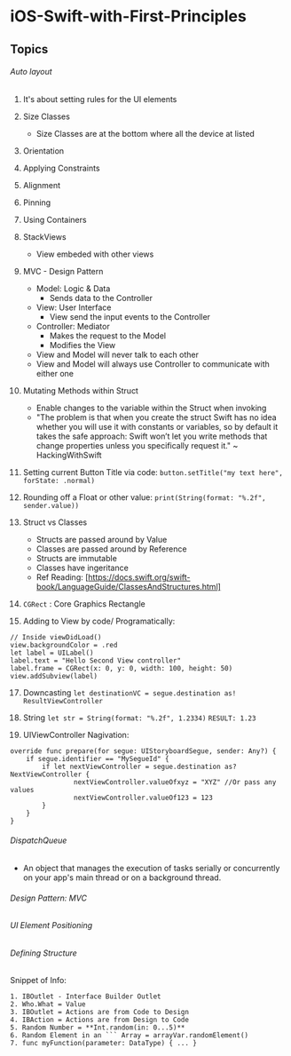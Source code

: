 # iOS-Swift-with-First-Principles

## Topics

###### Auto layout 
1. It's about setting rules for the UI elements
2. Size Classes
   - Size Classes are at the bottom where all the device at listed   
4. Orientation
5. Applying Constraints
6. Alignment
7. Pinning
8. Using Containers
9. StackViews
   - View embeded with other views

10. MVC - Design Pattern
    - Model: Logic & Data
      - Sends data to the Controller    
    - View: User Interface 
      - View send the input events to the Controller    
    - Controller: Mediator
      - Makes the request to the Model
      - Modifies the View    
    - View and Model will never talk to each other
    - View and Model will always use Controller to communicate with either one

11. Mutating Methods within Struct
    - Enable changes to the variable within the Struct when invoking 
    - "The problem is that when you create the struct Swift has no idea whether you will use it with constants or variables, so by default it takes the safe approach: Swift won’t let you write methods that change properties unless you specifically request it." ~ HackingWithSwift

12. Setting current Button Title via code:
`button.setTitle("my text here", forState: .normal)`

13. Rounding off a Float or other value:
`print(String(format: "%.2f", sender.value))`

14. Struct vs Classes
    - Structs are passed around by Value
    - Classes are passed around by Reference
    - Structs are immutable 
    - Classes have ingeritance 
    - Ref Reading: [https://docs.swift.org/swift-book/LanguageGuide/ClassesAndStructures.html] 

15. `CGRect` : Core Graphics Rectangle 

16. Adding to View by code/ Programatically:
```
// Inside viewDidLoad()
view.backgroundColor = .red        
let label = UILabel()
label.text = "Hello Second View controller"
label.frame = CGRect(x: 0, y: 0, width: 100, height: 50)
view.addSubview(label)
```
17. Downcasting
`let destinationVC = segue.destination as! ResultViewController`

18. String 
`let str = String(format: "%.2f", 1.2334)`
`RESULT: 1.23`

19. UIViewController Nagivation:
```
override func prepare(for segue: UIStoryboardSegue, sender: Any?) {
    if segue.identifier == "MySegueId" {
        if let nextViewController = segue.destination as? NextViewController {
                nextViewController.valueOfxyz = "XYZ" //Or pass any values
                nextViewController.valueOf123 = 123
        }
    }
}
```

###### DispatchQueue
- An object that manages the execution of tasks serially or concurrently on your app's main thread or on a background thread.

###### Design Pattern: MVC
###### UI Element Positioning

###### Defining Structure

Snippet of Info:

```
1. IBOutlet - Interface Builder Outlet 
2. Who.What = Value
3. IBOutlet = Actions are from Code to Design
4. IBAction = Actions are from Design to Code 
5. Random Number = **Int.random(in: 0...5)** 
6. Random Element in an ``` Array = arrayVar.randomElement()
7. func myFunction(parameter: DataType) { ... } 
```
